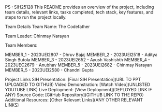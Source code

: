 PS : SIH25128
This README provides an overview of the project, including team details, relevant links, tasks completed, tech stack, key features, and steps to run the project locally.

Team Details
Team Name: The Codefather

Team Leader: Chinmay Narayan

Team Members:

MEMBER_1 - 2023UEI2807 - Dhruv Bajaj
MEMBER_2 - 2023UEI2518 - Aditya Singh Butola
MEMBER_3 - 2023UEI2652 - Ayush Vashishth
MEMBER_4 - 2023UEC2679 - Anubhav
MEMBER_5 - 2023UEI2682 - Chinmay Narayan
MEMBER_5 - 2023UEI2580 - Chandni Gupta

Project Links
SIH Presentation: [Final SIH Presentation](URL TO PPT UPLOADED TO GITHUB)
Video Demonstration: [Watch Video](UNLISTED YOUTUBE LINK)
Live Deployment: [View Deployment](DEPLOYED LINK IF ANY)
Source Code: [GitHub Repository](GITHUB LINK TO THE REPO)
Additional Resources: [Other Relevant Links](ANY OTHER RELEVANT LINKS)
